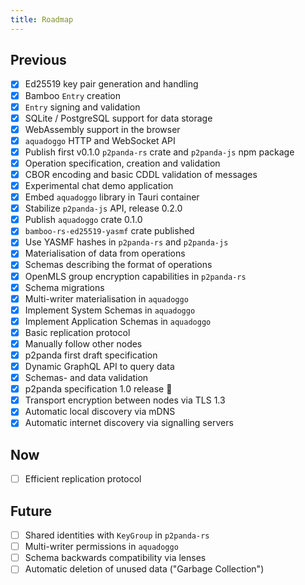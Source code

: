 ```yaml
---
title: Roadmap
---
```


## Previous

- [x] Ed25519 key pair generation and handling
- [x] Bamboo `Entry` creation
- [x] `Entry` signing and validation
- [x] SQLite / PostgreSQL support for data storage
- [x] WebAssembly support in the browser
- [x] `aquadoggo` HTTP and WebSocket API
- [x] Publish first v0.1.0 `p2panda-rs` crate and `p2panda-js` npm package
- [x] Operation specification, creation and validation
- [x] CBOR encoding and basic CDDL validation of messages
- [x] Experimental chat demo application
- [x] Embed `aquadoggo` library in Tauri container
- [x] Stabilize `p2panda-js` API, release 0.2.0
- [x] Publish `aquadoggo` crate 0.1.0
- [x] `bamboo-rs-ed25519-yasmf` crate published
- [x] Use YASMF hashes in `p2panda-rs` and `p2panda-js`
- [x] Materialisation of data from operations
- [x] Schemas describing the format of operations 
- [x] OpenMLS group encryption capabilities in `p2panda-rs`
- [x] Schema migrations
- [x] Multi-writer materialisation in `aquadoggo`
- [x] Implement System Schemas in `aquadoggo`
- [x] Implement Application Schemas in `aquadoggo`
- [x] Basic replication protocol
- [x] Manually follow other nodes
- [x] p2panda first draft specification
- [x] Dynamic GraphQL API to query data
- [x] Schemas- and data validation
- [x] p2panda specification 1.0 release :panda_face:
- [x] Transport encryption between nodes via TLS 1.3
- [x] Automatic local discovery via mDNS
- [x] Automatic internet discovery via signalling servers

## Now

- [ ] Efficient replication protocol

## Future

- [ ] Shared identities with `KeyGroup` in `p2panda-rs`
- [ ] Multi-writer permissions in `aquadoggo`
- [ ] Schema backwards compatibility via lenses
- [ ] Automatic deletion of unused data ("Garbage Collection")
